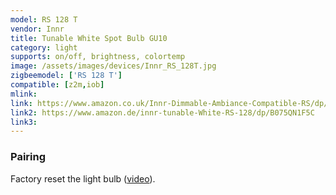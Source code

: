 ```yaml
---
model: RS 128 T
vendor: Innr
title: Tunable White Spot Bulb GU10
category: light
supports: on/off, brightness, colortemp
image: /assets/images/devices/Innr_RS_128T.jpg
zigbeemodel: ['RS 128 T']
compatible: [z2m,iob]
mlink: 
link: https://www.amazon.co.uk/Innr-Dimmable-Ambiance-Compatible-RS/dp/B074N6P92Y
link2: https://www.amazon.de/innr-tunable-White-RS-128/dp/B075QN1F5C
link3: 
---
```

### Pairing
Factory reset the light bulb ([video](https://www.youtube.com/watch?v=4zkpZSv84H4)).


